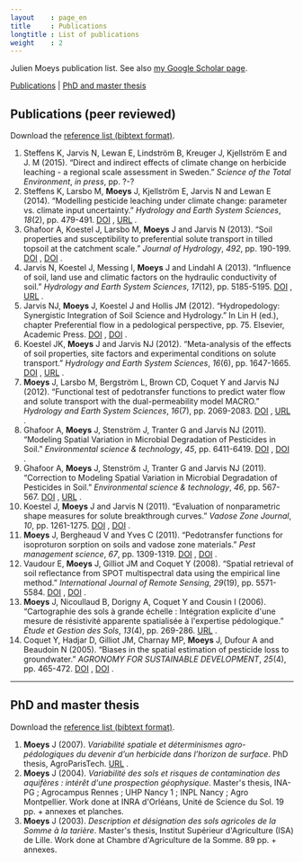 ```yaml
---
layout    : page_en
title     : Publications
longtitle : List of publications
weight    : 2
---
```


<!-- DO NOT EDIT THIS FILE. EDIT Publications.md0 INSTEAD -->

Julien Moeys publication list. See also [my Google Scholar 
page][julienGoogleScholar].

[Publications](#publications) | [PhD and master thesis](#thesis)




Publications (peer reviewed)    <a name="publications"></a>
----------------------------

Download the [reference list (bibtext format)](/assets/bib/MOEYS_J_PUB_PEER.BIB).

1. Steffens K, Jarvis N, Lewan E, Lindström B, Kreuger J, Kjellström E and J. M (2015). “Direct and indirect effects of climate change on herbicide leaching - a regional scale assessment in Sweden.” _Science of the Total Environment_, *in press*, pp. ?-?
2. Steffens K, Larsbo M, **Moeys** J, Kjellström E, Jarvis N and Lewan E (2014). “Modelling pesticide leaching under climate change: parameter vs.  climate input uncertainty.” _Hydrology and Earth System Sciences_, *18*(2), pp. 479-491. <a href="http://dx.doi.org/10.5194/hess-18-479-2014">DOI</a> , <a href="http://www.hydrol-earth-syst-sci.net/18/479/2014/">URL</a> .
3. Ghafoor A, Koestel J, Larsbo M, **Moeys** J and Jarvis N (2013). “Soil properties and susceptibility to preferential solute transport in tilled topsoil at the catchment scale.” _Journal of Hydrology_, *492*, pp. 190-199. <a href="http://dx.doi.org/10.1016/j.jhydrol.2013.03.046">DOI</a> , <a href="http://dx.doi.org/10.1016/j.jhydrol.2013.03.046">DOI</a> .
4. Jarvis N, Koestel J, Messing I, **Moeys** J and Lindahl A (2013). “Influence of soil, land use and climatic factors on the hydraulic conductivity of soil.” _Hydrology and Earth System Sciences_, *17*(12), pp. 5185-5195. <a href="http://dx.doi.org/10.5194/hess-17-5185-2013">DOI</a> , <a href="http://www.hydrol-earth-syst-sci.net/17/5185/2013/">URL</a> .
5. Jarvis NJ, **Moeys** J, Koestel J and Hollis JM (2012). “Hydropedology: Synergistic Integration of Soil Science and Hydrology.” In Lin H (ed.), chapter Preferential flow in a pedological perspective, pp. 75. Elsevier, Academic Press. <a href="http://dx.doi.org/10.1016/B978-0-12-386941-8.00003-4">DOI</a> , <a href="http://dx.doi.org/10.1016/B978-0-12-386941-8.00003-4">DOI</a> .
6. Koestel JK, **Moeys** J and Jarvis NJ (2012). “Meta-analysis of the effects of soil properties, site factors and experimental conditions on solute transport.” _Hydrology and Earth System Sciences_, *16*(6), pp. 1647-1665. <a href="http://dx.doi.org/10.5194/hess-16-1647-2012">DOI</a> , <a href="http://www.hydrol-earth-syst-sci.net/16/1647/2012/">URL</a> .
7. **Moeys** J, Larsbo M, Bergström L, Brown CD, Coquet Y and Jarvis NJ (2012). “Functional test of pedotransfer functions to predict water flow and solute transport with the dual-permeability model MACRO.” _Hydrology and Earth System Sciences_, *16*(7), pp. 2069-2083. <a href="http://dx.doi.org/10.5194/hess-16-2069-2012">DOI</a> , <a href="http://www.hydrol-earth-syst-sci.net/16/2069/2012/">URL</a> .
8. Ghafoor A, **Moeys** J, Stenström J, Tranter G and Jarvis NJ (2011). “Modeling Spatial Variation in Microbial Degradation of Pesticides in Soil.” _Environmental science \& technology_, *45*, pp. 6411-6419. <a href="http://dx.doi.org/10.1021/es2012353">DOI</a> , <a href="http://dx.doi.org/10.1021/es2012353">DOI</a> .
9. Ghafoor A, **Moeys** J, Stenström J, Tranter G and Jarvis NJ (2011). “Correction to Modeling Spatial Variation in Microbial Degradation of Pesticides in Soil.” _Environmental science \& technology_, *46*, pp. 567-567. <a href="http://dx.doi.org/10.1021/es203986f">DOI</a> , <a href="http://pubs.acs.org/doi/pdf/10.1021/es203986f">URL</a> .
10. Koestel J, **Moeys** J and Jarvis N (2011). “Evaluation of nonparametric shape measures for solute breakthrough curves.” _Vadose Zone Journal_, *10*, pp. 1261-1275. <a href="http://dx.doi.org/10.2136/vzj2011.0010">DOI</a> , <a href="http://dx.doi.org/10.2136/vzj2011.0010">DOI</a> .
11. **Moeys** J, Bergheaud V and Yves C (2011). “Pedotransfer functions for isoproturon sorption on soils and vadose zone materials.” _Pest management science_, *67*, pp. 1309-1319. <a href="http://dx.doi.org/10.1002/ps.2187">DOI</a> , <a href="http://dx.doi.org/10.1002/ps.2187">DOI</a> .
12. Vaudour E, **Moeys** J, Gilliot JM and Coquet Y (2008). “Spatial retrieval of soil reflectance from SPOT multispectral data using the empirical line method.” _International Journal of Remote Sensing_, *29*(19), pp. 5571-5584. <a href="http://dx.doi.org/10.1080/01431160802060920">DOI</a> , <a href="http://dx.doi.org/10.1080/01431160802060920">DOI</a> .
13. **Moeys** J, Nicoullaud B, Dorigny A, Coquet Y and Cousin I (2006). “Cartographie des sols à grande échelle : Intégration explicite d'une mesure de résistivité apparente spatialisée à l'expertise pédologique.” _Étude et Gestion des Sols_, *13*(4), pp. 269-286. <a href="http://www.afes.fr/afes/egs/EGS_13_4_moeys.pdf">URL</a> .
14. Coquet Y, Hadjar D, Gilliot JM, Charnay MP, **Moeys** J, Dufour A and Beaudoin N (2005). “Biases in the spatial estimation of pesticide loss to groundwater.” _AGRONOMY FOR SUSTAINABLE DEVELOPMENT_, *25*(4), pp. 465-472. <a href="http://dx.doi.org/10.1051/agro:2005046">DOI</a> , <a href="http://dx.doi.org/10.1051/agro:2005046">DOI</a> .




- - - - - - - - - - - - - - - - - - - - - - - - - - - - - - - - -
PhD and master thesis    <a name="thesis"></a>
---------------------

Download the [reference list (bibtext format)](/assets/bib/MOEYS_J_PUB_THESIS.BIB).

1. **Moeys** J (2007). _Variabilité spatiale et déterminismes agro-pédologiques du devenir d’un herbicide dans l’horizon de surface_. PhD thesis, AgroParisTech. <a href="http://pastel.archives-ouvertes.fr/pastel-00004448/">URL</a> .
2. **Moeys** J (2004). _Variabilité des sols et risques de contamination des aquifères : intérêt d'une prospection géophysique_. Master's thesis, INA-PG ; Agrocampus Rennes ; UHP Nancy 1 ; INPL Nancy ; Agro Montpellier. Work done at INRA d'Orléans, Unité de Science du Sol. 19 pp. + annexes et planches.
3. **Moeys** J (2003). _Description et désignation des sols agricoles de la Somme à la tarière_. Master's thesis, Institut Supérieur d'Agriculture (ISA) de Lille. Work done at Chambre d'Agriculture de la Somme. 89 pp. + annexes.



<!-- List of links -->
[julienGoogleScholar]: http://scholar.google.com/citations?user=cRNn-IMAAAAJ "Julien Moeys - Google Scholar"

